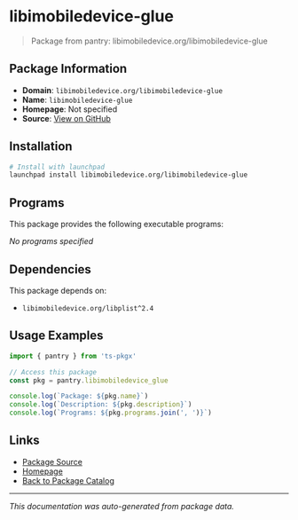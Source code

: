 # libimobiledevice-glue

> Package from pantry: libimobiledevice.org/libimobiledevice-glue

## Package Information

- **Domain**: `libimobiledevice.org/libimobiledevice-glue`
- **Name**: `libimobiledevice-glue`
- **Homepage**: Not specified
- **Source**: [View on GitHub](https://github.com/pkgxdev/pantry/tree/main/projects/libimobiledevice.org/libimobiledevice-glue/package.yml)

## Installation

```bash
# Install with launchpad
launchpad install libimobiledevice.org/libimobiledevice-glue
```

## Programs

This package provides the following executable programs:

*No programs specified*

## Dependencies

This package depends on:

- `libimobiledevice.org/libplist^2.4`

## Usage Examples

```typescript
import { pantry } from 'ts-pkgx'

// Access this package
const pkg = pantry.libimobiledevice_glue

console.log(`Package: ${pkg.name}`)
console.log(`Description: ${pkg.description}`)
console.log(`Programs: ${pkg.programs.join(', ')}`)
```

## Links

- [Package Source](https://github.com/pkgxdev/pantry/tree/main/projects/libimobiledevice.org/libimobiledevice-glue/package.yml)
- [Homepage](#)
- [Back to Package Catalog](../package-catalog.md)

---

*This documentation was auto-generated from package data.*
